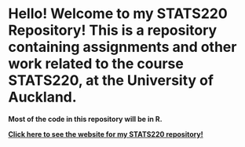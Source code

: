 # Hello! Welcome to my STATS220 Repository! This is a repository containing assignments and other work related to the course STATS220, at the University of Auckland.
**Most of the code in this repository will be in R.**

[**Click here to see the website for my STATS220 repository!**](https://dwoo7.github.io/stats220/)
